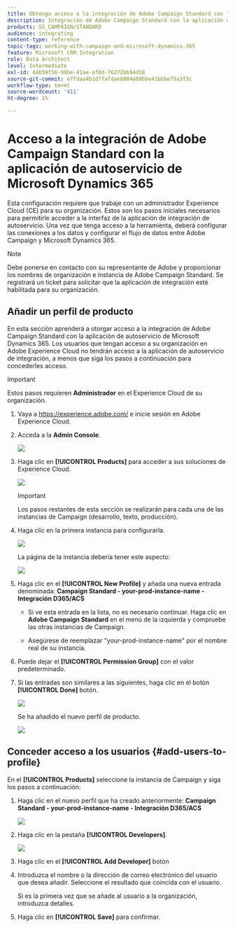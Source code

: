 ```yaml
---
title: Obtenga acceso a la integración de Adobe Campaign Standard con la aplicación de autoservicio de Dynamics 365
description: Integración de Adobe Campaign Standard con la aplicación de autoservicio de Dynamics 365
products: SG_CAMPAIGN/STANDARD
audience: integrating
content-type: reference
topic-tags: working-with-campaign-and-microsoft-dynamics-365
feature: Microsoft CRM Integration
role: Data Architect
level: Intermediate
exl-id: 44b59f56-99be-41ae-af8d-76272bb94d18
source-git-commit: e7fdaa4b1d77afdae8004a88bbe41bbbe75a3f3c
workflow-type: tm+mt
source-wordcount: '411'
ht-degree: 1%

---
```


# Acceso a la integración de Adobe Campaign Standard con la aplicación de autoservicio de Microsoft Dynamics 365

Esta configuración requiere que trabaje con un administrador Experience Cloud (CE) para su organización. Estos son los pasos iniciales necesarios para permitirle acceder a la interfaz de la aplicación de integración de autoservicio. Una vez que tenga acceso a la herramienta, deberá configurar las conexiones a los datos y configurar el flujo de datos entre Adobe Campaign y Microsoft Dynamics 365.

>[!NOTE]
>
>Debe ponerse en contacto con su representante de Adobe y proporcionar los nombres de organización e instancia de Adobe Campaign Standard. Se registrará un ticket para solicitar que la aplicación de integración esté habilitada para su organización.

## Añadir un perfil de producto

En esta sección aprenderá a otorgar acceso a la integración de Adobe Campaign Standard con la aplicación de autoservicio de Microsoft Dynamics 365. Los usuarios que tengan acceso a su organización en Adobe Experience Cloud no tendrán acceso a la aplicación de autoservicio de integración, a menos que siga los pasos a continuación para concederles acceso.

>[!IMPORTANT]
>
> Estos pasos requieren **Administrador** en el Experience Cloud de su organización.

1. Vaya a https://experience.adobe.com/ e inicie sesión en Adobe Experience Cloud.
1. Acceda a la **Admin Console**.

   ![](assets/do-not-localize/d365-to-acs-access-3.png)

1. Haga clic en **[!UICONTROL Products]** para acceder a sus soluciones de Experience Cloud.

   ![](assets/do-not-localize/d365-to-acs-access-6.png)


   >[!IMPORTANT]
   >
   >Los pasos restantes de esta sección se realizarán para cada una de las instancias de Campaign (desarrollo, texto, producción).

1. Haga clic en la primera instancia para configurarla.

   ![](assets/do-not-localize/d365-to-acs-access-6.png)

   La página de la instancia debería tener este aspecto:

   ![](assets/do-not-localize/d365-to-acs-access-8.png)

1. Haga clic en el **[!UICONTROL New Profile]** y añada una nueva entrada denominada: **Campaign Standard - your-prod-instance-name - Integración D365/ACS**

   * Si ve esta entrada en la lista, no es necesario continuar. Haga clic en **Adobe Campaign Standard** en el menú de la izquierda y compruebe las otras instancias de Campaign.

   * Asegúrese de reemplazar &quot;your-prod-instance-name&quot; por el nombre real de su instancia.

1. Puede dejar el **[!UICONTROL Permission Group]** con el valor predeterminado.

1. Si las entradas son similares a las siguientes, haga clic en el botón **[!UICONTROL Done]** botón.

   ![](assets/do-not-localize/d365-to-acs-access-14.png)

   Se ha añadido el nuevo perfil de producto.

   ![](assets/do-not-localize/d365-to-acs-access-15.png)

## Conceder acceso a los usuarios {#add-users-to-profile}

En el **[!UICONTROL Products]**  seleccione la instancia de Campaign y siga los pasos a continuación:

1. Haga clic en el nuevo perfil que ha creado anteriormente:  **Campaign Standard - your-prod-instance-name - Integración D365/ACS**

   ![](assets/do-not-localize/d365-to-acs-access-15.png)

1. Haga clic en la pestaña **[!UICONTROL Developers]**. 

   ![](assets/do-not-localize/d365-to-acs-access-18.png)

1. Haga clic en el **[!UICONTROL Add Developer]** botón

1. Introduzca el nombre o la dirección de correo electrónico del usuario que desea añadir.  Seleccione el resultado que coincida con el usuario.

   Si es la primera vez que se añade al usuario a la organización, introduzca detalles.

1. Haga clic en **[!UICONTROL Save]** para confirmar.
